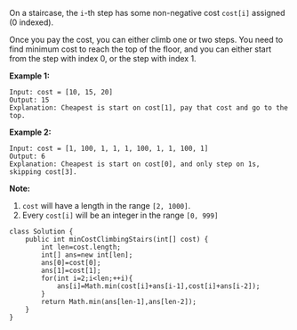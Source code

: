 
On a staircase, the `i`-th step has some non-negative cost `cost[i]` assigned (0 indexed).

Once you pay the cost, you can either climb one or two steps. You need to find minimum cost to reach the top of the floor, and you can either start from the step with index 0, or the step with index 1.

**Example 1:**

```
Input: cost = [10, 15, 20]
Output: 15
Explanation: Cheapest is start on cost[1], pay that cost and go to the top.
```



**Example 2:**

```
Input: cost = [1, 100, 1, 1, 1, 100, 1, 1, 100, 1]
Output: 6
Explanation: Cheapest is start on cost[0], and only step on 1s, skipping cost[3].
```



**Note:**

1. `cost` will have a length in the range `[2, 1000]`.
2. Every `cost[i]` will be an integer in the range `[0, 999]`

```
class Solution {
    public int minCostClimbingStairs(int[] cost) {
        int len=cost.length;
        int[] ans=new int[len];
        ans[0]=cost[0];
        ans[1]=cost[1];
        for(int i=2;i<len;++i){
            ans[i]=Math.min(cost[i]+ans[i-1],cost[i]+ans[i-2]);
        }
        return Math.min(ans[len-1],ans[len-2]);
    }
}
```

